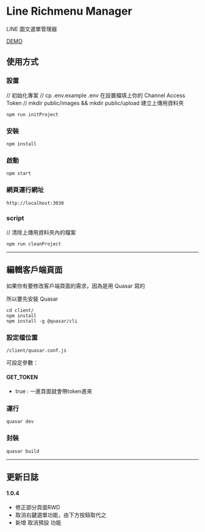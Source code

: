 # Line Richmenu Manager

LINE 圖文選單管理器

[DEMO](https://richmenu.renzhou.dev)

## 使用方式

### 設置



// 初始化專案
// cp .env.example .env 在設置檔填上你的 Channel Access Token
// mkdir public/images && mkdir public/upload 建立上傳用資料夾
```
npm run initProject
```

### 安裝

```
npm install
```

### 啟動

```
npm start
```

### 網頁運行網址

```
http://localhost:3030
```

### script

// 清除上傳用資料夾內的檔案
```
npm run cleanProject
```

---
## 編輯客戶端頁面

如果你有要修改客戶端頁面的需求，因為是用 Quasar 寫的

所以要先安裝 Quasar

```
cd client/
npm install
npm install -g @quasar/cli
```
### 設定檔位置

`/client/quasar.conf.js`

可設定參數：

#### GET_TOKEN

- true :  一進頁面就會帶token進來



### 運行

```
quasar dev
```

### 封裝
	
```
quasar build
```

---

## 更新日誌

#### 1.0.4

- 修正部分頁面RWD
- 取消右鍵選單功能，由下方按鈕取代之
- 新增 取消預設 功能